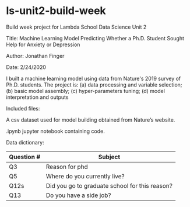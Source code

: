 # ls-unit2-build-week
Build week project for Lambda School Data Science Unit 2

Title: Machine Learning Model Predicting Whether a Ph.D. Student Sought Help for Anxiety or Depression

Author: Jonathan Finger

Date: 2/24/2020

I built a machine learning  model using data from Nature's 2019 survey of Ph.D. students.  The project is: (a) data processing and variable selection; (b) basic model assembly; (c) hyper-parameters tuning; (d) model interpretation and outputs

Included files:

A csv dataset used for model building obtained from Nature’s website.

.ipynb jupyter notebook containing code.

Data dictionary:

Question #| Subject 
----------|--------
Q3 | Reason for phd
Q5 | Where do you currently live?
Q12s | Did you go to graduate school for this reason?
Q13 | Do you have a side job?
